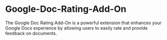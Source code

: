 # Google-Doc-Rating-Add-On
The Google Doc Rating Add-On is a powerful extension that enhances your Google Docs experience by allowing users to easily rate and provide feedback on documents. 
